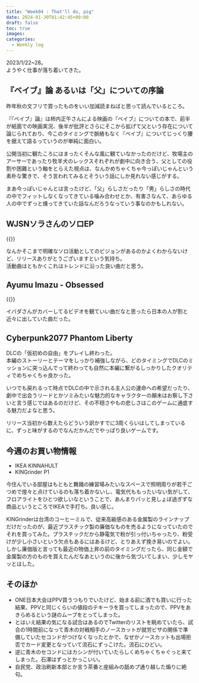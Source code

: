```yaml
---
title: "Week04 : That'll do, pig"
date: 2024-01-30T01:42:45+09:00
draft: false
toc: true
images:
categories:
  - Weekly log
---
```

2023/1/22~28。  
ようやく仕事が落ち着いてきた。

## 『ベイブ』論 あるいは「父」についての序論

昨年秋の文フリで買ったものをいい加減読まねばと思って読んでいるところ。

『『ベイブ』論』は柿内正午さんによる映画の『ベイブ』についての本で、前半が紙面での映画実況、後半が批評とさらにそこから拡げて父という存在について論じられており、今このタイミングで脈絡もなく『ベイブ』についてじっくり腰を据えて語るっていうのが単純に面白い。

公開当初に観たころにはまったくそんな風に観ていなかったのだけど、牧場主のアーサーであったり牧羊犬のレックスそれぞれが劇中に向き合う、父としての役割や困難という軸をとらえた視点は、なんかめちゃくちゃ今っぽいじゃんという素朴な驚きで、そう言われてみるとそういう話にしか見れない感じがする。

まあ今っぽいじゃんとは言ったけど、「父」らしさだったり「男」らしさの時代の中でフィットしなくなってきている噛み合わせとか、有害さなんて、あらゆる人の中でずっと燻ってきていた話なんだろうなっていう事なのかもしれない。

## WJSNソラさんのソロEP

{{<youtube X0H7CD0fbgk>}}

なんかそこまで明確なソロ活動としてのビジョンがあるのかよくわからないけど、リリースありがとうございますという気持ち。  
活動曲はともかくこれはトレンドに沿った良い曲だと思う。

## Ayumu Imazu - Obsessed

{{<youtube DyWgcE9EpKw>}}

イバダさんがカバーしてるビデオを観ていい曲だなと思ったら日本の人が割と近々に出していた曲だった。

## Cyberpunk2077 Phantom Liberty

DLCの「仮初めの自由」をプレイし終わった。  
本編のストーリーとテーマをしっかり補強しながら、どのタイミングでDLCのミッションに突っ込んでって終わっても自然に本編に繋がるしっかりしたクオリティでめちゃくちゃ良かった。

いつでも戻れるって時点でDLCの中で示される主人公の運命への希望だったり、劇中で出会うリードとかソミみたいな魅力的なキャラクターの顛末はお察し下さいと言う感じではあるのだけど、その不穏さやもの悲しさはこのゲームに通底する魅力だよなと思う。

リリース当初から数えたらどういう訳かすでに3周くらいはしてしまっているに、ずっと味がするのでなんだかんだでやっぱり良いゲームです。

## 今週のお買い物情報

- IKEA KINNAHULT
- KINGrinder P1

今住んでいる部屋はもともと舞踊の練習場みたいなスペースで照明周りが若干ごつめで煌々と点けているのも落ち着かないし、電気代ももったいない気がして、フロアライトをひとつ欲しいなということで、あんまりパッと見しょぼ過ぎずな商品というところでIKEAで手打ち。良い感じ。

KINGrinderは台湾のコーヒーミルで、従来高級感のある金属製のラインナップだけだったのが、最近プラスチック製の廉価なものを売るようになっていたのでそれを買ってみた。プラスチックだから静電気で粉が引っ付いちゃったり、粉受けが少し小さいという欠点もあるにはあるけど、とりあえず挽き易いのでよい。  
しかし廉価版と言っても最近の物価上昇の前のタイミングだったら、同じ金額で金属製の方のものを買えたんだなあというのに後から気づいてしまい、少しモヤッとはした。

## そのほか

- ONE日本大会はPPV買うつもりでいたけど、始まる前に酒でも買いに行った結果、PPVと同じくらいの値段のテキーラを買ってしまったので、PPVをあきらめるという謎のムーブをとってしまった。
- とはいえ結果の気になる試合はあるのでTwitterのリストを眺めていたら、試合の1時間前になって青木の対戦相手のノースカットが就労ビザの関係で準備していたセコンドがつけなくなったとかで、なぜかノースカットも出場拒否でカード変更となっていて流石にずっこけた。流石にひどい。
- 逆に青木のセコンドにはカシンが付いていたらしくめちゃくちゃぐっと来てしまった。石澤はずっとかっこいい。
- 自民党、政治刷新本部とか言う茶番と座組みの舐めプ通り越した煽りに絶句。
